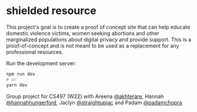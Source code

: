 # shielded resource
This project's goal is to create a proof of concept site that can help educate domestic violence victims, women seeking abortions and other marginalized populations about digital privacy and provide support. This is a proof-of-concept and is not meant to be used as a replacement for any professional resources.

Run the development server:

```bash
npm run dev
# or
yarn dev
```

Group project for CS497 (W22)
with Areena [@akhterare](https://github.com/akhterare), Hannah [@hannahhungerford](https://github.com/hannahhungerford), Jaclyn [@straightupjac](https://github.com/straightupjac) and Padam [@padamchopra](https://github.com/padamchopra)
